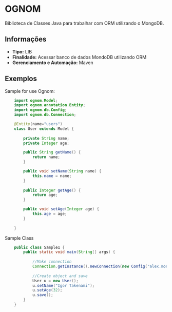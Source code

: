 # OGNOM

Biblioteca de Classes Java para trabalhar com ORM utilizando o MongoDB.

## Informações
* **Tipo:** LIB
* **Finalidade:** Acessar banco de dados MondoDB utilizando ORM
* **Gerenciamento e Automação:** Maven

## Exemplos

Sample for use Ognom:

``` java	
	import ognom.Model;
	import ognom.annotation.Entity;
	import ognom.db.Config;
	import ognom.db.Connection;

	@Entity(name="users")
	class User extends Model {
    
    	private String name;
    	private Integer age;

    	public String getName() {
        	return name;
    	}

    	public void setName(String name) {
        	this.name = name;
    	}
    
    	public Integer getAge() {
        	return age;
    	}

    	public void setAge(Integer age) {
        	this.age = age;
    	}
    
	}
```

Sample Class

``` java
	public class Sample1 {
    	public static void main(String[] args) {
        
        	//Make connection
        	Connection.getInstance().newConnection(new Config("alex.mongohq.com", 10017, "ognom-test", "test", "test"));
        
        	//Create object and save
        	User u = new User();
        	u.setName("Igor Takenami");
        	u.setAge(32);
        	u.save();
    	}
	}
```

